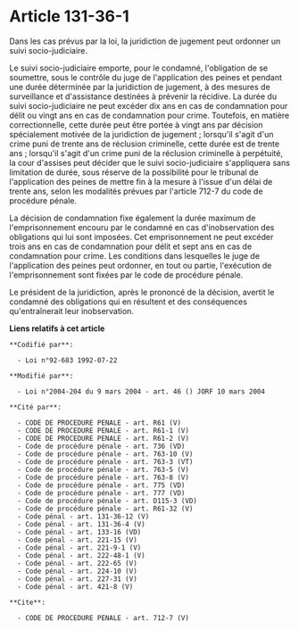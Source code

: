 # Article 131-36-1

Dans les cas prévus par la loi, la juridiction de jugement peut ordonner un suivi socio-judiciaire. 

Le suivi socio-judiciaire emporte, pour le condamné, l'obligation de se soumettre, sous le contrôle du juge de l'application
des peines et pendant une durée déterminée par la juridiction de jugement, à des mesures de surveillance et d'assistance
destinées à prévenir la récidive. La durée du suivi socio-judiciaire ne peut excéder dix ans en cas de condamnation pour
délit ou vingt ans en cas de condamnation pour crime. Toutefois, en matière correctionnelle, cette durée peut être portée à
vingt ans par décision spécialement motivée de la juridiction de jugement ; lorsqu'il s'agit d'un crime puni de trente ans de
réclusion criminelle, cette durée est de trente ans ; lorsqu'il s'agit d'un crime puni de la réclusion criminelle à
perpétuité, la cour d'assises peut décider que le suivi socio-judiciaire s'appliquera sans limitation de durée, sous réserve
de la possibilité pour le tribunal de l'application des peines de mettre fin à la mesure à l'issue d'un délai de trente ans,
selon les modalités prévues par l'article 712-7 du code de procédure pénale. 

La décision de condamnation fixe également la durée maximum de l'emprisonnement encouru par le condamné en cas
d'inobservation des obligations qui lui sont imposées. Cet emprisonnement ne peut excéder trois ans en cas de condamnation
pour délit et sept ans en cas de condamnation pour crime. Les conditions dans lesquelles le juge de l'application des peines
peut ordonner, en tout ou partie, l'exécution de l'emprisonnement sont fixées par le code de procédure pénale. 

Le président de la juridiction, après le prononcé de la décision, avertit le condamné des obligations qui en résultent et des
conséquences qu'entraînerait leur inobservation.

**Liens relatifs à cet article**

	**Codifié par**:

	  - Loi n°92-683 1992-07-22

	**Modifié par**:

	  - Loi n°2004-204 du 9 mars 2004 - art. 46 () JORF 10 mars 2004

	**Cité par**:

	  - CODE DE PROCEDURE PENALE - art. R61 (V)
	  - CODE DE PROCEDURE PENALE - art. R61-1 (V)
	  - CODE DE PROCEDURE PENALE - art. R61-2 (V)
	  - Code de procédure pénale - art. 736 (VD)
	  - Code de procédure pénale - art. 763-10 (V)
	  - Code de procédure pénale - art. 763-3 (VT)
	  - Code de procédure pénale - art. 763-5 (V)
	  - Code de procédure pénale - art. 763-8 (V)
	  - Code de procédure pénale - art. 775 (VD)
	  - Code de procédure pénale - art. 777 (VD)
	  - Code de procédure pénale - art. D115-3 (VD)
	  - Code de procédure pénale - art. R61-32 (V)
	  - Code pénal - art. 131-36-12 (V)
	  - Code pénal - art. 131-36-4 (V)
	  - Code pénal - art. 133-16 (VD)
	  - Code pénal - art. 221-15 (V)
	  - Code pénal - art. 221-9-1 (V)
	  - Code pénal - art. 222-48-1 (V)
	  - Code pénal - art. 222-65 (V)
	  - Code pénal - art. 224-10 (V)
	  - Code pénal - art. 227-31 (V)
	  - Code pénal - art. 421-8 (V)

	**Cite**:

	  - CODE DE PROCEDURE PENALE - art. 712-7 (V)
